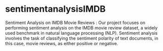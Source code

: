 # sentimentanalysisIMDB
Sentiment Analysis on IMDB Movie Reviews : Our project focuses on performing sentiment analysis on the IMDB movie review dataset, a widely used benchmark in natural language processing (NLP). Sentiment analysis involves the task of classifying the sentiment polarity of text documents, in this case, movie reviews, as either positive or negative.
